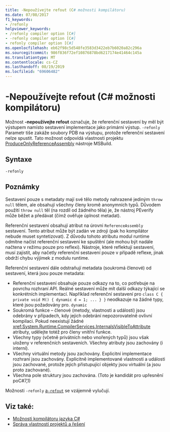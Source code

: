 ```yaml
---
title: -Nepoužívejte refout (C# možnosti kompilátoru)
ms.date: 07/08/2017
f1_keywords:
- /refonly
helpviewer_keywords:
- /refonly compiler option [C#]
- -refonly compiler option [C#]
- refonly compiler option [C#]
ms.openlocfilehash: eb62f98c5d548fe3583d3422eb7b6020a82c296a
ms.sourcegitcommit: 986f836f72ef10876878bd6217174e41464c145a
ms.translationtype: MT
ms.contentlocale: cs-CZ
ms.lasthandoff: 08/19/2019
ms.locfileid: "69606482"
---
```

# <a name="-refonly-c-compiler-options"></a>-Nepoužívejte refout (C# možnosti kompilátoru)

Možnost **-nepoužívejte refout** označuje, že referenční sestavení by měl být výstupem namísto sestavení implementace jako primární výstup. `-refonly` Parametr tiše zakáže soubory PDB na výstupu, protože referenční sestavení nelze spustit. Tato možnost odpovídá vlastnosti projektu [ProduceOnlyReferenceAssembly](/visualstudio/msbuild/common-msbuild-project-properties) nástroje MSBuild.

## <a name="syntax"></a>Syntaxe

```console
-refonly
```

## <a name="remarks"></a>Poznámky

Sestavení pouze s metadaty mají své tělo metody nahrazené jediným `throw null` tělem, ale obsahují všechny členy kromě anonymních typů. Důvodem použití `throw null` těl (na rozdíl od žádného těla) je, že nástroj PEverify může běžet a předávat (čímž ověřuje úplnost metadat).

Referenční sestavení obsahují atribut na úrovni `ReferenceAssembly` sestavení. Tento atribut může být zadán ve zdroji (pak ho kompilátor nebude muset syntetizovat). Z důvodu tohoto atributu modul runtime odmítne načíst referenční sestavení ke spuštění (ale mohou být nadále načtena v režimu pouze pro reflexi). Nástroje, které reflektují sestavení, musí zajistit, aby načetly referenční sestavení pouze v případě reflexe, jinak obdrží chybu výjimek z modulu runtime.

Referenční sestavení dále odstraňují metadata (soukromá členové) od sestavení, která jsou pouze metadata:

- Referenční sestavení obsahuje pouze odkazy na to, co potřebuje na povrchu rozhraní API. Reálné sestavení může mít další odkazy týkající se konkrétních implementací. Například referenční sestavení pro `class C { private void M() { dynamic d = 1; ... } }` neodkazuje na žádné typy, které jsou požadovány pro. `dynamic`
- Soukromá funkce – členové (metody, vlastnosti a události) jsou odebrány v případech, kdy jejich odebrání nepozorovatelně ovlivní kompilaci. Pokud neexistují žádné <xref:System.Runtime.CompilerServices.InternalsVisibleToAttribute> atributy, udělejte totéž pro členy vnitřní funkce.
- Všechny typy (včetně privátních nebo vnořených typů) jsou však uloženy v referenčních sestaveních. Všechny atributy jsou zachovány (i interní).
- Všechny virtuální metody jsou zachovány. Explicitní implementace rozhraní jsou zachovány. Explicitně implementované vlastnosti a události jsou zachované, protože jejich přistupující objekty jsou virtuální (a jsou proto zachované).
- Všechna pole struktury jsou zachována. (Toto je kandidát pro upřesnění poC#7,1)

Možnosti `-refonly` [a`-refout`](refout-compiler-option.md) se vzájemně vylučují.

## <a name="see-also"></a>Viz také:

- [Možnosti kompilátoru jazyka C#](./index.md)
- [Správa vlastností projektů a řešení](/visualstudio/ide/managing-project-and-solution-properties)
